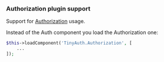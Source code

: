 ### Authorization plugin support

Support for [Authorization](https://github.com/cakephp/authorization) usage.

Instead of the Auth component you load the Authorization one:

```php
$this->loadComponent('TinyAuth.Authorization', [
    ...
]);
```
